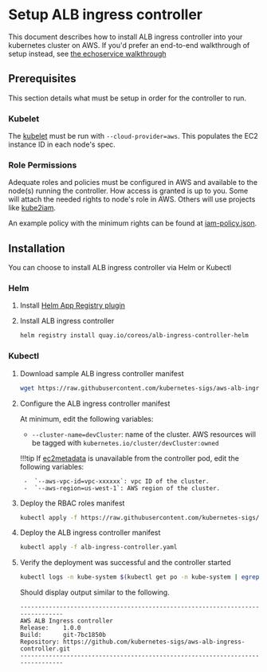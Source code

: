# Setup ALB ingress controller
This document describes how to install ALB ingress controller into your kubernetes cluster on AWS.
If you'd prefer an end-to-end walkthrough of setup instead, see [the echoservice walkthrough](../walkthrough/echoserver.md)

## Prerequisites
This section details what must be setup in order for the controller to run.

### Kubelet
The [kubelet](https://kubernetes.io/docs/reference/command-line-tools-reference/kubelet/) must be run with `--cloud-provider=aws`. This populates the EC2 instance ID in each node's spec.

### Role Permissions
Adequate roles and policies must be configured in AWS and available to the node(s) running the controller. How access is granted is up to you. Some will attach the needed rights to node's role in AWS. Others will use projects like [kube2iam](https://github.com/jtblin/kube2iam).

An example policy with the minimum rights can be found at [iam-policy.json](../../examples/iam-policy.json).

## Installation
You can choose to install ALB ingress controller via Helm or Kubectl
### Helm
1. Install [Helm App Registry plugin](https://coreos.com/apps)

2. Install ALB ingress controller

    ``` bash
    helm registry install quay.io/coreos/alb-ingress-controller-helm
    ```

### Kubectl
1. Download sample ALB ingress controller manifest
    ``` bash
    wget https://raw.githubusercontent.com/kubernetes-sigs/aws-alb-ingress-controller/v1.0.1/docs/examples/alb-ingress-controller.yaml
    ```

2. Configure the ALB ingress controller manifest

    At minimum, edit the following variables:

    -  `--cluster-name=devCluster`:  name of the cluster. AWS resources will be tagged with `kubernetes.io/cluster/devCluster:owned`

    !!!tip
        If [ec2metadata](https://docs.aws.amazon.com/AWSEC2/latest/UserGuide/ec2-instance-metadata.html) is unavailable from the controller pod, edit the following variables:

        -  `--aws-vpc-id=vpc-xxxxxx`: vpc ID of the cluster.
        -  `--aws-region=us-west-1`: AWS region of the cluster. 

3. Deploy the RBAC roles manifest

    ```bash
    kubectl apply -f https://raw.githubusercontent.com/kubernetes-sigs/aws-alb-ingress-controller/v1.0.1/docs/examples/rbac-role.yaml
    ```

4. Deploy the ALB ingress controller manifest
    
    ```bash
    kubectl apply -f alb-ingress-controller.yaml
    ```

5. Verify the deployment was successful and the controller started
   
    ```bash
    kubectl logs -n kube-system $(kubectl get po -n kube-system | egrep -o alb-ingress[a-zA-Z0-9-]+)
    ```
    
    Should display output similar to the following.
    
    ```console
    -------------------------------------------------------------------------------
    AWS ALB Ingress controller
    Release:    1.0.0
    Build:      git-7bc1850b
    Repository: https://github.com/kubernetes-sigs/aws-alb-ingress-controller.git
    -------------------------------------------------------------------------------
    ```
